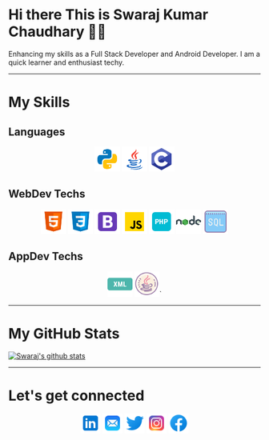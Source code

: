 # Hi there This is Swaraj Kumar Chaudhary :man_student:

Enhancing my skills as a Full Stack Developer and Android Developer. I am a quick learner and enthusiast techy.

<hr>

# My Skills

## Languages

<p align="middle">
    <img src="./Pics/python.png" width="50" height="50"> 
    <img src="./Pics/java.png" width="50" height="50"> 
    <img src="./Pics/c.png" width="50" height="50"> 
</p>

## WebDev Techs

<p align="middle">
    <img src="./Pics/html5.png" width="50" height="50"> 
    <img src="./Pics/css3.png" width="50" height="50"> 
    <img src="./Pics/bootstrap.png" width="50" height="50"> 
    <img src="./Pics/javascript.png" width="50" height="50"> 
    <img src="./Pics/php.png" width="50" height="50"> 
    <img src="./Pics/nodejs.png" width="50" height="50">  
    <img src="./Pics/sql.png" width="50" height="50">  
</p>


## AppDev Techs
<p align="middle">
    <img src="./Pics/xml.png" width="50" height="50">
    <img src="./Pics/Xmljava.png" width="50" height="50">`
</p>

<hr>

# My GitHub Stats
[![Swaraj's github stats](https://github-readme-stats.vercel.app/api?username=hap2y1122)](https://github.com/hap2y1122/github-readme-stats)

<hr>

# Let's get connected
<p align="middle">
    <a href="https://www.linkedin.com/in/swaraj--kumar/"> <img src="./Pics/linkedin.png" width="40" height="40"></a>
    <a href="mailto:b190040@nitsikkim.ac.in"> <img src="./Pics/mail.png" width="40" height="40"></a>
    <a href="https://twitter.com/SwarajKumarCha3"> <img src="./Pics/twitter.png" width="40" height="40"></a>
    <a href="https://www.instagram.com/swaraj1729/"> <img src="./Pics/instagram.png" width="40" height="40"></a>
    <a href="https://www.facebook.com/swaraj4715/"> <img src="./Pics/facebook.png" width="40" height="40"></a>
</p>